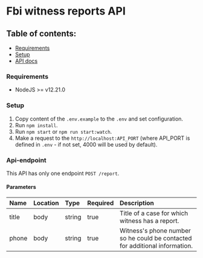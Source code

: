 # Fbi witness reports API

## Table of contents:

- [Requirements](#requirements)
- [Setup](#setup)
- [API docs](#api-endpoint)

### Requirements

* NodeJS >= v12.21.0

### Setup

1. Copy content of the `.env.example` to  the `.env` and set configuration.
2. Run `npm install`.
3. Run `npm start` or `npm run start:watch`.
4. Make a request to the `http://localhost:API_PORT` (where API_PORT is defined in `.env` - if not set, 4000 will be used by default).

### Api-endpoint

This API has only one endpoint `POST /report`.
#### Parameters

| Name | Location | Type  | Required | Description |
|:-----|:------|:------|:---------|:------------|
title | body | string | true | Title of a case for which witness has a report.
phone | body | string | true | Witness's phone number so he could be contacted for additional information.
